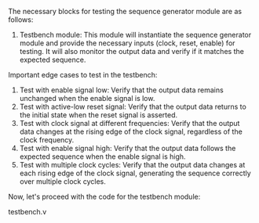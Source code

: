 The necessary blocks for testing the sequence generator module are as follows:

1. Testbench module: This module will instantiate the sequence generator module and provide the necessary inputs (clock, reset, enable) for testing. It will also monitor the output data and verify if it matches the expected sequence.

Important edge cases to test in the testbench:

1. Test with enable signal low: Verify that the output data remains unchanged when the enable signal is low.
2. Test with active-low reset signal: Verify that the output data returns to the initial state when the reset signal is asserted.
3. Test with clock signal at different frequencies: Verify that the output data changes at the rising edge of the clock signal, regardless of the clock frequency.
4. Test with enable signal high: Verify that the output data follows the expected sequence when the enable signal is high.
5. Test with multiple clock cycles: Verify that the output data changes at each rising edge of the clock signal, generating the sequence correctly over multiple clock cycles.

Now, let's proceed with the code for the testbench module:

testbench.v
